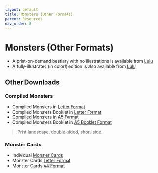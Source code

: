 ```yaml
---
layout: default
title: Monsters (Other Formats)
parent: Resources
nav_order: 8
---
```


# Monsters (Other Formats)

- A print-on-demand bestiary with no illustrations is available from [Lulu](https://www.lulu.com/shop/yochai-gal/cairn-bestiary/paperback/product-prq2rg.html)
- A fully-illustrated (in color!) edition is also available from [Lulu](https://www.lulu.com/shop/oozejar-and-yochai-gal/illustrated-bestiary/paperback/product-q6576qy.html?q=oozejar&page=1&pageSize=4)!  

## Other Downloads 

### Compiled Monsters
- Compiled Monsters in [Letter Format](https://drive.google.com/file/d/1x4YwsTsJBWdKYjSvNYiKsECFmuQ3xxVw/)
- Compiled Monsters Booklet in [Letter Format](https://drive.google.com/file/d/192vtyRv8sQDvSTo4CsRQKQ1_uS9xKvGR/)
- Compiled Monsters in [A5 Format](https://drive.google.com/file/d/1um41T2VzADW2bLgo8EZwIB_UuFfMY78t/)
- Compiled Monsters Booklet in [A5 Booklet Format](https://drive.google.com/file/d/1DIjc9tDsUyBqKnzk4SLOHPhF11apfvp1/)

> Print landscape, double-sided, short-side.

### Monster Cards
- Individual [Monster Cards](https://drive.google.com/drive/folders/1Wu6znssFhg28THVlg2ApM29p0CGgEQao)
- Monster Cards [Letter Format](hhttps://drive.google.com/file/d/1cl8H8hgsOUEQWBAyoNqpJS3dUzzEl1TU/)
- Monster Cards [A4 Format](hhttps://drive.google.com/file/d/19_svkvABE7uXheNfmTa7x1tesyrsKhYw/)
